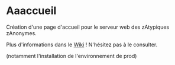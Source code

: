 # Aaaccueil
Création d'une page d'accueil pour le serveur web des zAtypiques zAnonymes.

Plus d'informations dans le [Wiki](https://github.com/AAAsso/aaaccueil/wiki) ! N'hésitez pas à le consulter.

(notamment l'installation de l'environnement de prod)
